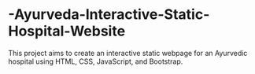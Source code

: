 # -Ayurveda-Interactive-Static-Hospital-Website
This project aims to create an interactive static webpage for an Ayurvedic hospital using HTML, CSS, JavaScript, and Bootstrap.
